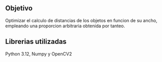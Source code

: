 ## Objetivo
Optimizar el calculo de distancias de los objetos en funcion de su ancho, empleando una proporcion arbitraria obtenida por tanteo.
## Librerias utilizadas 
Python 3.12, Numpy y OpenCV2
